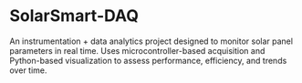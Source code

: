 # SolarSmart-DAQ
An instrumentation + data analytics project designed to monitor solar panel parameters in real time. Uses microcontroller-based acquisition and Python-based visualization to assess performance, efficiency, and trends over time.
